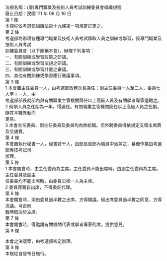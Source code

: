 法規名稱：(廢)專門職業及技術人員考試訓練委員會組織規程  
廢止日期：民國 111 年 08 月 16 日  
第 1 條  
本規程依考選部組織法第十九條第一項規定訂定之。  
第 2 條  
考選部為辦理各種專門職業及技術人員考試錄取人員之訓練或學習，設專門職業及技術人員考試  
訓練委員會（以下簡稱本會），辦理下列事項：  
一、有關訓練或學習政策之研議。  
二、有關訓練或學習法規之研議。  
三、有關訓練或學習計畫之審議。  
四、其他有關訓練或學習應行審議事項。  
第 3 條  
1 本會置主任委員一人，由考選部政務次長兼任；副主任委員一人至二人，委員七人至十一人，由  
考選部部長就部內與有關職業主管機關簡任以上高級人員及有關學者專家遴聘之。  
2 前項人員之任期為一年，得連任。有關職業主管機關簡任以上高級人員之任期，隨其本職異動而  
更易。  
3 本會主任委員、副主任委員及委員均為無給職。但外聘委員得依規定支領出席費及交通費。  
第 4 條  
本會置執行秘書一人，秘書若干人，由部長就部內職員中派兼之，幕僚作業由考選部專技考試司  
辦理。  
第 5 條  
1 本會開會時，由主任委員為主席。主任委員不能出席時，由副主任委員為主席。主任委員及副主  
任委員均不能出席時，由委員公推一人為主席。  
2 委員應親自出席，不得委託代理。  
第 6 條  
本會開會時，須由委員過半數之出席，方得開議。經出席委員過半數之同意，方得決議。可否同  
數時取決於主席。  
第 7 條  
本會開會時，得邀請有關機關代表或學者專家列席，提供意見。  
第 8 條  


本會之決議案，由考選部核定辦理。  
第 9 條  
本規程自發布日施行。  


